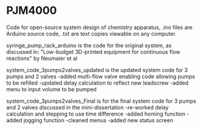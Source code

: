 # PJM4000
Code for open-source system design of chemistry apparatus, .ino files are Arduino source code, .txt are text copies viewable on any computer.

syringe_pump_rack_arduino is the code for the original system, as discussed in: "Low-budget 3D-printed equipment for continuous flow reactions" by Neumaier et al

system_code_3pumps2valves_updated is the updated system code for 3 pumps and 2 valves
  -added multi-flow valve enabling code allowing pumps to be refilled
  -updated delay calculation to reflect new leadscrew
  -added menu to input volume to be pumped

system_code_3pumps2valves_Final is for the final system code for 3 pumps and 2 valves discussed in the mini-dissertation
  -re-worked delay calculation and stepping to use time difference
  -added homing function
  -added jogging function
  -cleaned menus
  -added new status screen
